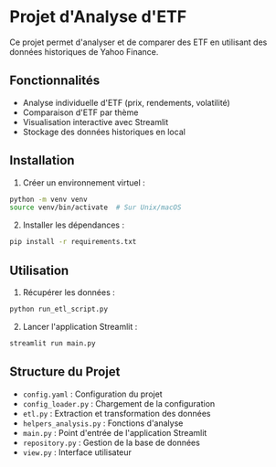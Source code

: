 # Projet d'Analyse d'ETF

Ce projet permet d'analyser et de comparer des ETF en utilisant des données historiques de Yahoo Finance.

## Fonctionnalités

- Analyse individuelle d'ETF (prix, rendements, volatilité)
- Comparaison d'ETF par thème
- Visualisation interactive avec Streamlit
- Stockage des données historiques en local

## Installation

1. Créer un environnement virtuel :

```bash
python -m venv venv
source venv/bin/activate  # Sur Unix/macOS
```

2. Installer les dépendances :

```bash
pip install -r requirements.txt
```

## Utilisation

1. Récupérer les données :

```bash
python run_etl_script.py
```

2. Lancer l'application Streamlit :

```bash
streamlit run main.py
```

## Structure du Projet

- `config.yaml` : Configuration du projet
- `config_loader.py` : Chargement de la configuration
- `etl.py` : Extraction et transformation des données
- `helpers_analysis.py` : Fonctions d'analyse
- `main.py` : Point d'entrée de l'application Streamlit
- `repository.py` : Gestion de la base de données
- `view.py` : Interface utilisateur
